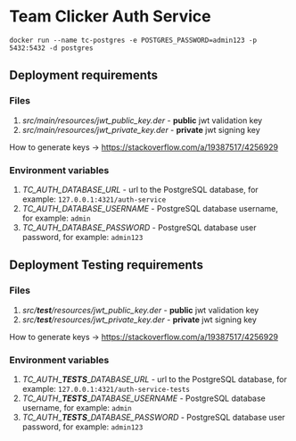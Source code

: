 # Team Clicker Auth Service

`docker run --name tc-postgres -e POSTGRES_PASSWORD=admin123 -p 5432:5432 -d postgres`


## Deployment requirements

### Files

 1. _src/main/resources/jwt_public_key.der_ - **public** jwt validation key
 2. _src/main/resources/jwt_private_key.der_ - **private** jwt signing key

How to generate keys -> https://stackoverflow.com/a/19387517/4256929

### Environment variables

 1. _TC_AUTH_DATABASE_URL_ - url to the PostgreSQL database, for example:
 `127.0.0.1:4321/auth-service`
 2. _TC_AUTH_DATABASE_USERNAME_ - PostgreSQL database username, for example:
 `admin`
 3. _TC_AUTH_DATABASE_PASSWORD_ - PostgreSQL database user password, for example:
 `admin123`

## Deployment Testing requirements

### Files

 1. _src/**test**/resources/jwt_public_key.der_ - **public** jwt validation key
 2. _src/**test**/resources/jwt_private_key.der_ - **private** jwt signing key

How to generate keys -> https://stackoverflow.com/a/19387517/4256929

### Environment variables

 1. _TC_AUTH__**_TESTS_**__DATABASE_URL_ - url to the PostgreSQL database, for example:
 `127.0.0.1:4321/auth-service-tests`
 2. _TC_AUTH__**_TESTS_**__DATABASE_USERNAME_ - PostgreSQL database username, for example:
 `admin`
 3. _TC_AUTH__**_TESTS_**__DATABASE_PASSWORD_ - PostgreSQL database user password, for example:
 `admin123`
